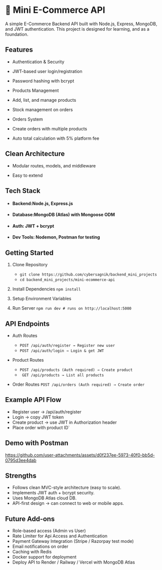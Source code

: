 # 🛒 Mini E-Commerce API
 A simple  E-Commerce Backend API built with Node.js, Express, MongoDB, and JWT authentication.
 This project is designed for learning, and as a foundation.

##  Features
- Authentication & Security

- JWT-based user login/registration

- Password hashing with bcrypt

- Products Management

- Add, list, and manage products

- Stock management on orders

- Orders System

- Create orders with multiple products

- Auto total calculation with 5% platform fee

## Clean Architecture

- Modular routes, models, and middleware

- Easy to extend

## Tech Stack

- #### Backend:Node.js, Express.js

- #### Database:MongoDB (Atlas) with Mongoose ODM

- #### Auth: JWT + bcrypt

- #### Dev Tools: Nodemon, Postman for testing

## Getting Started
1. Clone Repository
   - `git clone https://github.com/cybersagnik/backend_mini_projects`
   - `cd backend_mini_projects/mini-ecommerce-api`

3. Install Dependencies
`npm install`

4. Setup Environment Variables

5. Run Server
`npm run dev # runs on http://localhost:5000`

## API Endpoints
- Auth Routes
  - ``POST /api/auth/register → Register new user``
  - ``POST /api/auth/login → Login & get JWT``

- Product Routes
  - ``POST /api/products (Auth required) → Create product``
  - `` GET /api/products → List all products``

- Order Routes
  ``POST /api/orders (Auth required) → Create order``

## Example API Flow

- Register user → /api/auth/register
- Login → copy JWT token
- Create product → use JWT in Authorization header
- Place order with product ID`

## Demo with Postman

https://github.com/user-attachments/assets/d0f237ee-5973-40f0-bb5d-0795d3ee4dab


## Strengths

- Follows clean MVC-style architecture (easy to scale).
- Implements JWT auth + bcrypt security.
- Uses MongoDB Atlas cloud DB.
- API-first design → can connect to web or mobile apps.

## Future Add-ons

- Role-based access (Admin vs User)
- Rate Limiter for Api Access and Authentication 
- Payment Gateway Integration (Stripe / Razorpay test mode)
- Email notifications on order
- Caching with Redis
- Docker support for deployment
- Deploy API to Render / Railway / Vercel with MongoDB Atlas
